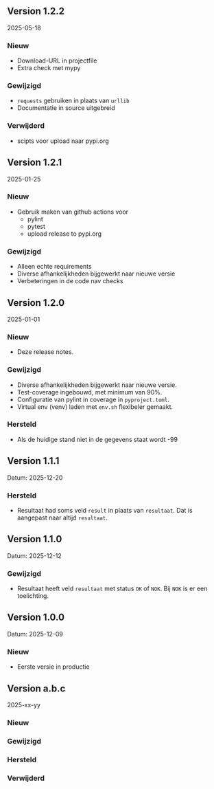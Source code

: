 ## Version 1.2.2
2025-05-18

### Nieuw
* Download-URL in projectfile
* Extra check met mypy 

### Gewijzigd
* `requests` gebruiken in plaats van `urllib`
* Documentatie in source uitgebreid

### Verwijderd
* scipts voor upload naar pypi.org

## Version 1.2.1
2025-01-25

### Nieuw
* Gebruik maken van github actions voor
  * pylint
  * pytest
  * upload release to pypi.org
### Gewijzigd
* Alleen echte requirements
* Diverse afhankelijkheden bijgewerkt naar nieuwe versie
* Verbeteringen in de code nav checks

## Version 1.2.0
2025-01-01
### Nieuw
* Deze release notes.
### Gewijzigd
* Diverse afhankelijkheden bijgewerkt naar nieuwe versie.
* Test-coverage ingebouwd, met minimum van 90%.
* Configuratie van pylint in coverage in `pyproject.toml`.
* Virtual env (venv) laden met `env.sh` flexibeler gemaakt.
### Hersteld
* Als de huidige stand niet in de gegevens staat wordt -99

## Version 1.1.1
Datum: 2025-12-20
### Hersteld
* Resultaat had soms veld `result` in plaats van `resultaat`. Dat is aangepast naar altijd `resultaat`. 

## Version 1.1.0
Datum: 2025-12-12
### Gewijzigd
* Resultaat heeft veld `resultaat` met status `OK` of `NOK`. Bij `NOK` is er een toelichting.

## Version 1.0.0
Datum: 2025-12-09
### Nieuw
* Eerste versie in productie

## Version a.b.c
2025-xx-yy

### Nieuw
### Gewijzigd
### Hersteld
### Verwijderd
